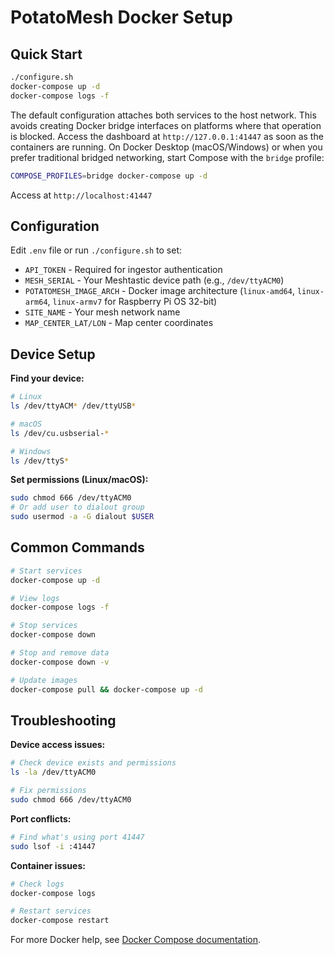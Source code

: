 # PotatoMesh Docker Setup

## Quick Start

```bash
./configure.sh
docker-compose up -d
docker-compose logs -f
```

The default configuration attaches both services to the host network.  This
avoids creating Docker bridge interfaces on platforms where that operation is
blocked.  Access the dashboard at `http://127.0.0.1:41447` as soon as the
containers are running.  On Docker Desktop (macOS/Windows) or when you prefer
traditional bridged networking, start Compose with the `bridge` profile:

```bash
COMPOSE_PROFILES=bridge docker-compose up -d
```

Access at `http://localhost:41447`

## Configuration

Edit `.env` file or run `./configure.sh` to set:

- `API_TOKEN` - Required for ingestor authentication
- `MESH_SERIAL` - Your Meshtastic device path (e.g., `/dev/ttyACM0`)
- `POTATOMESH_IMAGE_ARCH` - Docker image architecture (`linux-amd64`, `linux-arm64`, `linux-armv7` for Raspberry Pi OS 32-bit)
- `SITE_NAME` - Your mesh network name
- `MAP_CENTER_LAT/LON` - Map center coordinates

## Device Setup

**Find your device:**

```bash
# Linux
ls /dev/ttyACM* /dev/ttyUSB*

# macOS
ls /dev/cu.usbserial-*

# Windows
ls /dev/ttyS*
```

**Set permissions (Linux/macOS):**

```bash
sudo chmod 666 /dev/ttyACM0
# Or add user to dialout group
sudo usermod -a -G dialout $USER
```

## Common Commands

```bash
# Start services
docker-compose up -d

# View logs
docker-compose logs -f

# Stop services
docker-compose down

# Stop and remove data
docker-compose down -v

# Update images
docker-compose pull && docker-compose up -d
```

## Troubleshooting

**Device access issues:**

```bash
# Check device exists and permissions
ls -la /dev/ttyACM0

# Fix permissions
sudo chmod 666 /dev/ttyACM0
```

**Port conflicts:**

```bash
# Find what's using port 41447
sudo lsof -i :41447
```

**Container issues:**

```bash
# Check logs
docker-compose logs

# Restart services
docker-compose restart
```

For more Docker help, see [Docker Compose documentation](https://docs.docker.com/compose/).
